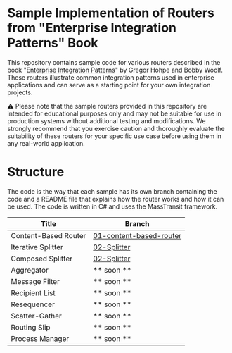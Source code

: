 # Sample Implementation of Routers from "Enterprise Integration Patterns" Book

This repository contains sample code for various routers described in the book "[Enterprise Integration Patterns](https://www.amazon.com/Enterprise-Integration-Patterns-Designing-Addison-Wesley-ebook/dp/B007MQLL4E)" by Gregor Hohpe and Bobby Woolf. These routers illustrate common integration patterns used in enterprise applications and can serve as a starting point for your own integration projects.

:warning: Please note that the sample routers provided in this repository are intended for educational purposes only and may not be suitable for use in production systems without additional testing and modifications. We strongly recommend that you exercise caution and thoroughly evaluate the suitability of these routers for your specific use case before using them in any real-world application.

# Structure

The code is the way that each sample has its own branch containing the code and a README file that explains how the router works and how it can be used. The code is written in C# and uses the MassTransit framework.

| Title | Branch |
|--|--|
| Content-Based Router | [01-content-based-router](https://github.com/HadiAhmadiAcademy/EIP-Routers/tree/01-content-based-router) |
| Iterative Splitter | [02-Splitter](https://github.com/HadiAhmadiAcademy/EIP-Routers/tree/02-splitter) |
| Composed Splitter | [02-Splitter](https://github.com/HadiAhmadiAcademy/EIP-Routers/tree/02-splitter) |
| Aggregator | ** soon ** |
| Message Filter | ** soon ** |
| Recipient List | ** soon ** |
| Resequencer | ** soon ** |
| Scatter-Gather | ** soon ** |
| Routing Slip | ** soon ** |
| Process Manager | ** soon ** |